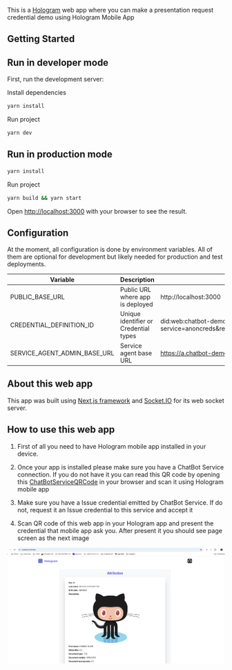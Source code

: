 This is a [Hologram](https://hologram.zone/) web app where you can make a presentation request credential demo using Hologram Mobile App

## Getting Started

## Run in developer mode

First, run the development server:

Install dependencies

```bash
yarn install
```

Run project

```bash
yarn dev
```

## Run in production mode

```bash
yarn install
```

Run project

```bash
yarn build && yarn start
```

Open [http://localhost:3000](http://localhost:3000) with your browser to see the result.

## Configuration

At the moment, all configuration is done by environment variables. All of them are optional for development
but likely needed for production and test deployments.

| Variable                     | Description                           | Default value                                                                                                        |
| ---------------------------- | ------------------------------------- | -------------------------------------------------------------------------------------------------------------------- |
| PUBLIC_BASE_URL              | Public URL where app is deployed      | http://localhost:3000                                                                                                |
| CREDENTIAL_DEFINITION_ID     | Unique identifier or Credential types | did:web:chatbot-demo.dev.2060.io?service=anoncreds&relativeRef=/credDef/HngJhYMeTLTZNa5nJxDybmXDsV8J7G1fz2JFSs3jcouT |
| SERVICE_AGENT_ADMIN_BASE_URL | Service agent base URL                | https://a.chatbot-demo.dev.2060.io                                                                                   |

## About this web app

This app was built using [Next.js framework](https://nextjs.org) and [Socket.IO](https://socket.io) for its web socket server.

## How to use this web app

1. First of all you need to have Hologram mobile app installed in your device.

2. Once your app is installed please make sure you have a ChatBot Service connection. If you do not have it you can read this QR code by opening this [ChatBotServiceQRCode](https://a.chatbot-demo.dev.2060.io/v1/qr) in your browser and scan it using Hologram mobile app

3. Make sure you have a Issue credential emitted by ChatBot Service. If do not, request it an Issue credential to this service and accept it

4. Scan QR code of this web app in your Hologram app and present the credential that mobile app ask you. After present it you should see page screen as the next image

![Present credential image](public/images/presented.png)
